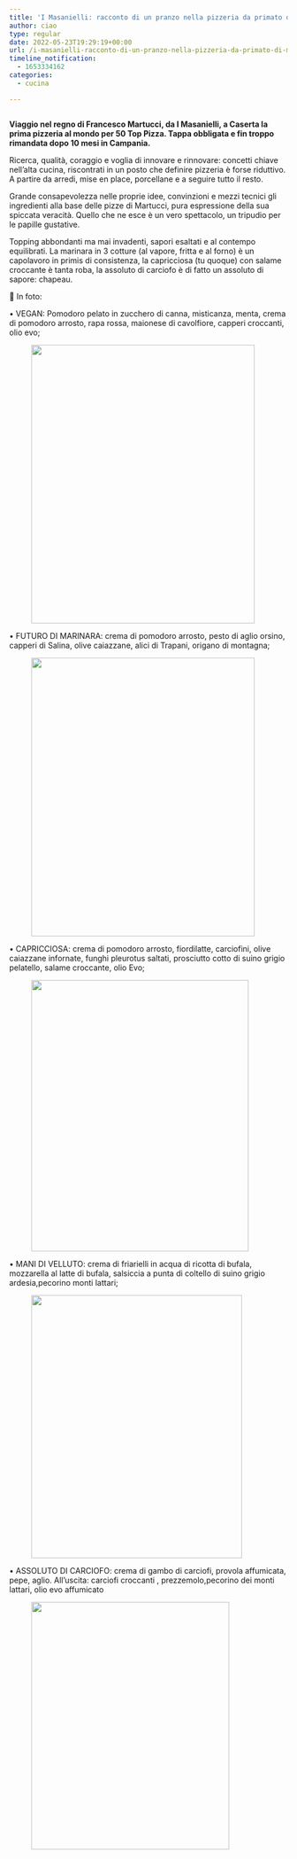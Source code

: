 ```yaml
---
title: 'I Masanielli: racconto di un pranzo nella pizzeria da primato di Martucci'
author: ciao
type: regular
date: 2022-05-23T19:29:19+00:00
url: /i-masanielli-racconto-di-un-pranzo-nella-pizzeria-da-primato-di-martucci/
timeline_notification:
  - 1653334162
categories:
  - cucina

---
```

<figure class="wp-block-image size-large"><img decoding="async" src="images/wp-content/uploads/2022/05/277730679_10159690727111737_5478925782206359296_n-1.jpg?w=819" alt="" class="wp-image-2173" /></figure> 

**Viaggio nel regno di Francesco Martucci, da I Masanielli, a Caserta la prima pizzeria al mondo per 50 Top Pizza. Tappa obbligata e fin troppo rimandata dopo 10 mesi in Campania.**

Ricerca, qualità, coraggio e voglia di innovare e rinnovare: concetti chiave nell’alta cucina, riscontrati in un posto che definire pizzeria è forse riduttivo. A partire da arredi, mise en place, porcellane e a seguire tutto il resto.

Grande consapevolezza nelle proprie idee, convinzioni e mezzi tecnici gli ingredienti alla base delle pizze di Martucci, pura espressione della sua spiccata veracità. Quello che ne esce è un vero spettacolo, un tripudio per le papille gustative.

Topping abbondanti ma mai invadenti, sapori esaltati e al contempo equilibrati. La marinara in 3 cotture (al vapore, fritta e al forno) è un capolavoro in primis di consistenza, la capricciosa (tu quoque) con salame croccante è tanta roba, la assoluto di carciofo è di fatto un assoluto di sapore: chapeau. 

📸 In foto: 

  
• VEGAN: Pomodoro pelato in zucchero di canna, misticanza, menta, crema di pomodoro arrosto, rapa rossa, maionese di cavolfiore, capperi croccanti, olio evo;<figure class="wp-block-image aligncenter size-large is-resized">

<img loading="lazy" decoding="async" src="images/wp-content/uploads/2022/05/277792285_10159690727121737_6370009884857747379_n.jpg?w=819" alt="" class="wp-image-2167" width="404" height="503" /> </figure> 

  
• FUTURO DI MARINARA: crema di pomodoro arrosto, pesto di aglio orsino, capperi di Salina, olive caiazzane, alici di Trapani, origano di montagna;<figure class="wp-block-image aligncenter size-large is-resized">

<img loading="lazy" decoding="async" src="images/wp-content/uploads/2022/05/277805003_10159690727131737_3524825657800241456_n.jpg?w=819" alt="" class="wp-image-2168" width="404" height="503" /> </figure> 

  
• CAPRICCIOSA: crema di pomodoro arrosto, fiordilatte, carciofini, olive caiazzane infornate, funghi pleurotus saltati, prosciutto cotto di suino grigio pelatello, salame croccante, olio Evo;<figure class="wp-block-image aligncenter size-large is-resized">

<img loading="lazy" decoding="async" src="images/wp-content/uploads/2022/05/277805003_10159690727116737_7846938498251057369_n.jpg?w=819" alt="" class="wp-image-2170" width="393" height="490" /> </figure> 

  
• MANI DI VELLUTO: crema di friarielli in acqua di ricotta di bufala, mozzarella al latte di bufala, salsiccia a punta di coltello di suino grigio ardesia,pecorino monti lattari;<figure class="wp-block-image aligncenter size-large is-resized">

<img loading="lazy" decoding="async" src="images/wp-content/uploads/2022/05/277730679_10159690727111737_5478925782206359296_n-2.jpg?w=819" alt="" class="wp-image-2174" width="381" height="475" /> </figure> 

  
• ASSOLUTO DI CARCIOFO: crema di gambo di carciofi, provola affumicata, pepe, aglio. All&#8217;uscita: carciofi croccanti , prezzemolo,pecorino dei monti lattari, olio evo affumicato<figure class="wp-block-image aligncenter size-large is-resized">

<img loading="lazy" decoding="async" src="images/wp-content/uploads/2022/05/277782073_10159690727126737_4658132024083374277_n.jpg?w=819" alt="" class="wp-image-2176" width="358" height="447" /> </figure>